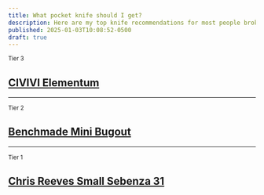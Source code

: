 ```yaml
---
title: What pocket knife should I get?
description: Here are my top knife recommendations for most people broken down into 3 tiers.
published: 2025-01-03T10:08:52-0500
draft: true
---
```


<small>Tier 3</small>

## [CIVIVI Elementum](https://www.bladehq.com/item--CIVIVI-Elementum-Liner-Lock-Knife--104240)

---

<small>Tier 2</small>

## [Benchmade Mini Bugout](https://www.bladehq.com/item--Benchmade-Mini-Bugout-AXIS-Lock--118554)

---

<small>Tier 1</small>

## [Chris Reeves Small Sebenza 31](https://www.bladehq.com/item--Chris-Reeve-Small-Sebenza-31-Knife--98972)

